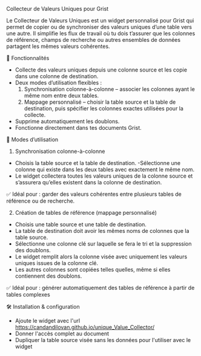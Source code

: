 Collecteur de Valeurs Uniques pour Grist

Le Collecteur de Valeurs Uniques est un widget personnalisé pour Grist
 qui permet de copier ou de synchroniser des valeurs uniques d’une table vers une autre. Il simplifie les flux de travail où tu dois t’assurer que les colonnes de référence, champs de recherche ou autres ensembles de données partagent les mêmes valeurs cohérentes.

🚀 Fonctionnalités

- Collecte des valeurs uniques depuis une colonne source et les copie dans une colonne de destination.
- Deux modes d’utilisation flexibles :
  1. Synchronisation colonne-à-colonne – associer les colonnes ayant le même nom entre deux tables.
  2. Mappage personnalisé – choisir la table source et la table de destination, puis spécifier les colonnes exactes utilisées pour la collecte.
- Supprime automatiquement les doublons.
- Fonctionne directement dans tes documents Grist.

🔧 Modes d’utilisation
1. Synchronisation colonne-à-colonne

 - Choisis la table source et la table de destination.
 -Sélectionne une colonne qui existe dans les deux tables avec exactement le même nom.
 - Le widget collectera toutes les valeurs uniques de la colonne source et s’assurera qu’elles existent dans la colonne de destination.

✅ Idéal pour : garder des valeurs cohérentes entre plusieurs tables de référence ou de recherche.

2. Création de tables de référence (mappage personnalisé)

 - Choisis une table source et une table de destination.
 - La table de destination doit avoir les mêmes noms de colonnes que la table source.
 - Sélectionne une colonne clé sur laquelle se fera le tri et la suppression des doublons.
 - Le widget remplit alors la colonne visée avec uniquement les valeurs uniques issues de la colonne clé.
 - Les autres colonnes sont copiées telles quelles, même si elles contiennent des doublons.

✅ Idéal pour : générer automatiquement des tables de référence à partir de tables complexes


🛠️ Installation & configuration


- Ajoute le widget avec l'url https://candandilovan.github.io/unique_Value_Collector/
- Donner l'accès complet au document
- Dupliquer la table source visée sans les données pour l'utiliser avec le widget
